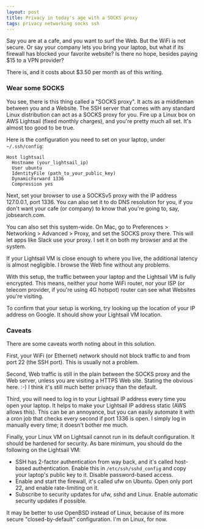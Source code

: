 ```yaml
---
layout: post
title: Privacy in today's age with a SOCKS proxy
tags: privacy networking socks ssh
---
```


Say you are at a cafe, and you want to surf the Web.  But the WiFi is
not secure.  Or say your company lets you bring your laptop, but what
if its firewall has blocked your favorite website?  Is there no hope,
besides paying $15 to a VPN provider?

There is, and it costs about $3.50 per month as of this writing.

<!--more-->

### Wear some SOCKS

You see, there is this thing called a "SOCKS proxy".  It acts as a
middleman between you and a Website.  The SSH server that comes with
any standard Linux distribution can act as a SOCKS proxy for you.
Fire up a Linux box on AWS Lightsail (fixed monthly charges), and
you're pretty much all set.  It's almost too good to be true.

Here is the configuration you need to set on your laptop, under
`~/.ssh/config`:

```
Host lightsail
  Hostname (your_lightsail_ip)
  User ubuntu
  IdentityFile (path_to_your_public_key)
  DynamicForward 1336
  Compression yes
```

Next, set your browser to use a SOCKSv5 proxy with the IP address
127.0.0.1, port 1336.  You can also set it to do DNS resolution for
you, if you don't want your cafe (or company) to know that you're
going to, say, jobsearch.com.

You can also set this system-wide.  On Mac, go to Preferences >
Networking > Advanced > Proxy, and set the SOCKS proxy there.  This
will let apps like Slack use your proxy.  I set it on both my browser
and at the system.

If your Lightsail VM is close enough to where you live, the additional
latency is almost negligible.  I browse the Web fine without any
problems.

With this setup, the traffic between your laptop and the Lightsail VM
is fully encrypted.  This means, neither your home WiFi router, nor
your ISP (or telecom provider, if you're using 4G hotspot) router can
see what Websites you're visiting.

To confirm that your setup is working, try looking up the location of
your IP address on Google.  It should show your Lightsail VM location.

### Caveats

There are some caveats worth noting about in this solution.

First, your WiFi (or Ethernet) network should not block traffic to and
from port 22 (the SSH port).  This is usually not a problem.

Second, Web traffic is still in the plain between the SOCKS proxy and
the Web server, unless you are visiting a HTTPS Web site.  Stating the
obvious here. :-) I think it's still much better privacy than the
default.

Third, you will need to log in to your Lightsail IP address every time
you open your laptop.  It helps to make your Lightsail IP address
static (AWS allows this).  This can be an annoyance, but you can
easily automate it with a cron job that checks every second if port
1336 is open.  I simply log in manually every time; it doesn't bother
me much.

Finally, your Linux VM on Lightsail cannot run in its default
configuration.  It should be hardened for security.  As bare minimum,
you should do the following on the Lightsail VM:

* SSH has 2-factor authentication from way back, and it's called
  host-based authentication.  Enable this in `/etc/ssh/sshd_config`
  and copy your laptop's public key to it.  Disable password-based
  access.
* Enable and start the firewall, it's called ufw on Ubuntu.  Open only
  port 22, and enable rate-limiting on it.
* Subscribe to security updates for ufw, sshd and Linux.  Enable
  automatic security updates if possible.

It may be better to use OpenBSD instead of Linux, because of its more
secure "closed-by-default" configuration.  I'm on Linux, for now.

